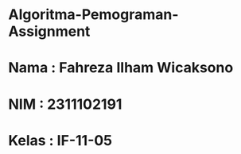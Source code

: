 # Algoritma-Pemograman-Assignment
# Nama  : Fahreza Ilham Wicaksono
# NIM   : 2311102191
# Kelas : IF-11-05
